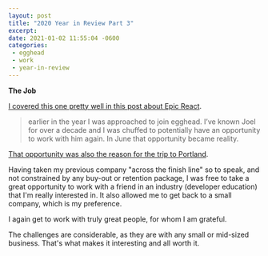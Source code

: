 ```yaml
---
layout: post
title: "2020 Year in Review Part 3"
excerpt: 
date: 2021-01-02 11:55:04 -0600
categories:
 - egghead
 - work
 - year-in-review
---
```


**The Job**

[I covered this one pretty well in this post about Epic React](/2020/09/29/epic-react/).

> earlier in the year I was approached to join egghead. I’ve known Joel for over a decade and I was chuffed to potentially have an opportunity to work with him again. In June that opportunity became reality.

[That opportunity was also the reason for the trip to Portland](/2020/03/03/weekend-in-portland/).

Having taken my previous company "across the finish line" so to speak, and not constrained by any buy-out or retention package, I was free to take a great opportunity to work with a friend in an industry (developer education) that I'm really interested in. It also allowed me to get back to a small company, which is my preference.

I again get to work with truly great people, for whom I am grateful.

The challenges are considerable, as they are with any small or mid-sized business. That's what makes it interesting and all worth it.

